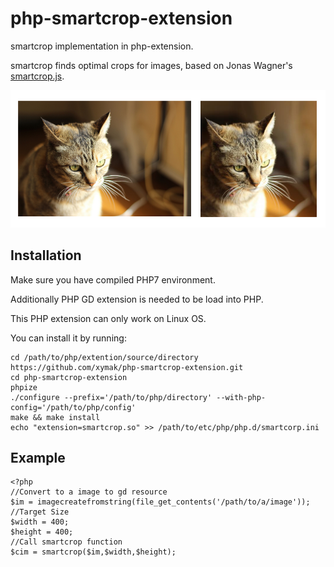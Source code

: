 # php-smartcrop-extension

smartcrop implementation in php-extension.

smartcrop finds optimal crops for images, based on Jonas Wagner's [smartcrop.js](https://github.com/jwagner/smartcrop.js).

![Example](./example.png)

## Installation

Make sure you have compiled PHP7 environment.

Additionally PHP GD extension is needed to be load into PHP.

This PHP extension can only work on Linux OS.

You can install it by running:
```
cd /path/to/php/extention/source/directory
https://github.com/xymak/php-smartcrop-extension.git
cd php-smartcrop-extension
phpize
./configure --prefix='/path/to/php/directory' --with-php-config='/path/to/php/config'
make && make install
echo "extension=smartcrop.so" >> /path/to/etc/php/php.d/smartcorp.ini
```

## Example 
```
<?php
//Convert to a image to gd resource
$im = imagecreatefromstring(file_get_contents('/path/to/a/image'));
//Target Size
$width = 400;
$height = 400;
//Call smartcrop function
$cim = smartcrop($im,$width,$height);
```
